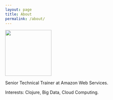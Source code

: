 ```yaml
---
layout: page
title: About
permalink: /about/
---
```


<img height="150" src="{{ site.url }}/images/asimj_400x400.jpg">

Senior Technical Trainer at Amazon Web Services.

Interests: Clojure, Big Data, Cloud Computing. 
